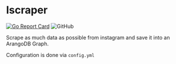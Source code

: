 # Iscraper

[![Go Report Card](https://goreportcard.com/badge/github.com/f4814/iscraper)](https://goreportcard.com/report/github.com/f4814/iscraper)
![GitHub](https://img.shields.io/github/license/f4814/iscraper.svg)

Scrape as much data as possible from instagram and save it into an ArangoDB
Graph.

Configuration is done via `config.yml`
